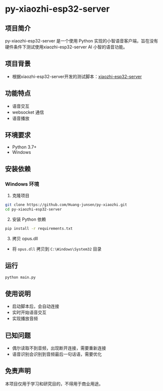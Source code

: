 # py-xiaozhi-esp32-server

## 项目简介
py-xiaozhi-esp32-server 是一个使用 Python 实现的小智语音客户端，旨在没有硬件条件下测试使用xiaozhi-esp32-server AI 小智的语音功能。

## 项目背景
- 根据xiaozhi-esp32-server开发的测试脚本：[xiaozhi-esp32-server](https://github.com/xinnan-tech/xiaozhi-esp32-server)

## 功能特点
- 语音交互
- websocket 通信
- 语音播放

## 环境要求
- Python 3.7+
- Windows

## 安装依赖

### Windows 环境
1. 克隆项目
```bash
git clone https://github.com/Huang-junsen/py-xiaozhi.git
cd py-xiaozhi-esp32-server
```

2. 安装 Python 依赖
```bash
pip install -r requirements.txt
```

3. 拷贝 opus.dll
- 将 `opus.dll` 拷贝到 `C:\Windows\System32` 目录

## 运行
```bash
python main.py
```

## 使用说明
- 启动脚本后，会自动连接
- 实时开始语音交互
- 实现播放音频

## 已知问题
- 偶尔读取不到音频，出现断开连接，需要重新连接
- 语音识别会识别到音频最后一句话语，需要优化

## 免责声明
本项目仅用于学习和研究目的，不得用于商业用途。
